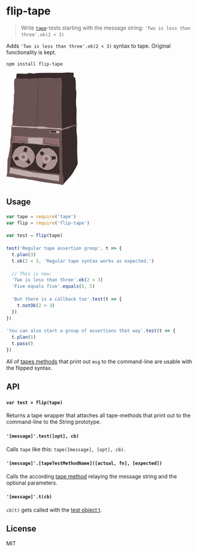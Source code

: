 # flip-tape

> Write [`tape`](https://github.com/substack/tape)-tests starting with the message string: `'Two is less than three'.ok(2 < 3)`

Adds `'Two is less than three'.ok(2 < 3)` syntax to tape. Original functionality is kept.

```bash
npm install flip-tape
```

![flipped tape machine](flipped-tape.png)

## Usage

```js
var tape = require('tape')
var flip = require('flip-tape')

var test = flip(tape)

test('Regular tape assertion group', t => {
  t.plan(3)
  t.ok(2 < 3, 'Regular tape syntax works as expected.')

  // This is new:
  'Two is less than three'.ok(2 < 3)
  'Five equals five'.equals(5, 5)

  'But there is a callback too'.test(t => {
    t.notOk(2 > 3)
  })
})

'You can also start a group of assertions that way'.test(t => {
  t.plan(1)
  t.pass()
})
```

All of [tapes methods](https://github.com/substack/tape#methods) that print out `msg` to the command-line are usable with the flipped syntax.

## API

#### `var test = flip(tape)`

Returns a tape wrapper that attaches all tape-methods that print out to the command-line to the String prototype.

#### `'[message]'.test([opt], cb)`

Calls `tape` like this: `tape([message], [opt], cb)`.

#### `'[message]'.[tapeTestMethodName]([actual, fn], [expected])`

Calls the according [tape method](https://github.com/substack/tape#methods) relaying the message string and the optional parameters.

#### `'[message]'.t(cb)`

`cb(t)` gets called with the [test object t](https://github.com/substack/tape#tplann).

## License

MIT
